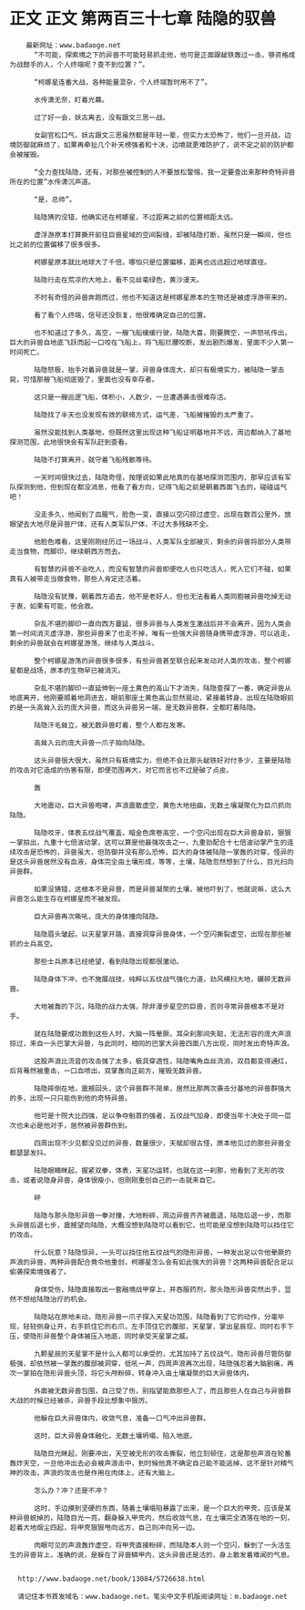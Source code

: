 # 正文 正文 第两百三十七章 陆隐的驭兽
        最新网址：www.badaoge.net
          “不可能，探索境之下的异兽不可能轻易抓走他，他可是正面跟龇铁轰过一击，够资格成为战鼓手的人，个人终端呢？查不到位置？”。
      
          “柯娜星连番大战，各种能量混杂，个人终端暂时用不了”。
      
          水传潇无奈，盯着光幕。
      
          过了好一会，妖古离去，没有跟文三思一战。
      
          女副官松口气，妖古跟文三思虽然都是年轻一辈，但实力太恐怖了，他们一旦开战，边境防御就麻烦了，如果再牵扯几个补天榜强者和十决，边境就更难防护了，说不定之前的防护都会被摧毁。
      
          “全力查找陆隐，还有，对那些被控制的人不要放松警惕，我一定要查出来那种奇特异兽所在的位置”水传潇沉声道。
      
          “是，总帅”。
      
          陆隐猜的没错，他确实还在柯娜星，不过距离之前的位置相距太远。
      
          虚浮游原本打算撕开前往巨兽星域的空间裂缝，却被陆隐打断，虽然只是一瞬间，但也比之前的位置偏移了很多很多。
      
          柯娜星原本就比地球大了千倍，哪怕只是位置偏移，距离也远远超过地球直径。
      
          陆隐行走在荒凉的大地上，看不见丝毫绿色，黄沙漫天。
      
          不时有奇怪的异兽奔跑而过，他也不知道这是柯娜星原本的生物还是被虚浮游带来的。
      
          看了看个人终端，信号还没恢复，他很难确定自己的位置。
      
          也不知道过了多久，高空，一艘飞船缓缓行驶，陆隐大喜，刚要腾空，一声怒吼传出，巨大的异兽自地底飞跃而起一口咬在飞船上，将飞船拦腰咬断，发出剧烈爆发，里面不少人第一时间死亡。
      
          陆隐怒极，抬手对着异兽就是一掌，异兽身体庞大，却只有极境实力，被陆隐一掌击毙，可惜那艘飞船彻底毁了，里面也没有幸存者。
      
          这只是一艘巡逻飞船，体积小，人数少，一旦遭遇袭击很难存活。
      
          陆隐找了半天也没发现有效的联络方式，运气差，飞船被摧毁的太严重了。
      
          虽然没能找到人类基地，但既然这里出现这种飞船证明基地并不远，周边都纳入了基地探测范围，此地很快会有军队赶到查看。
      
          陆隐不打算离开，就守着飞船残骸等待。
      
          一天时间很快过去，陆隐奇怪，按理说如果此地真的在基地探测范围内，那早应该有军队探测到他，但到现在都没消息，他看了看方向，记得飞船之前是朝着西面飞去的，碰碰运气吧！
      
          没走多久，他闻到了血腥气，脸色一变，直接以空闪掠过虚空，出现在数百公里外，放眼望去大地尽是异兽尸体，还有人类军队尸体，不过大多残缺不全。
      
          他脸色难看，这里刚刚经历过一场战斗，人类军队全部被灭，剩余的异兽将部分人类带走当食物，而脚印，继续朝西方而去。
      
          有智慧的异兽不会吃人，而没有智慧的异兽即便吃人也只吃活人，死人它们不碰，如果真有人被带走当做食物，那些人肯定还活着。
      
          陆隐没有犹豫，朝着西方追去，他不是老好人，但也无法看着人类同胞被异兽吃掉无动于衷，如果有可能，他会救。
      
          杂乱不堪的脚印一直向西方蔓延，很多异兽与人类发生激战后并不会离开，因为人类会第一时间消灭虚浮游，那些异兽来了也走不掉，唯有一些强大异兽随身携带虚浮游，可以逃走，剩余的异兽就会在柯娜星游荡，继续与人类战斗。
      
          整个柯娜星游荡的异兽很多很多，有些异兽甚至联合起来发动对人类的攻击，整个柯娜星都是战场，原本的生物早已被消灭。
      
          杂乱不堪的脚印一直延伸到一座土黄色的高山下才消失，陆隐查探了一番，确定异兽从地底离开，他刚要顺着地洞进去，眼前那座土黄色高山忽然晃动，紧接着转身，出现在陆隐眼前的是一头高耸入云的庞大异兽，而这头异兽另一端，是无数异兽群，全都盯着陆隐。
      
          陆隐汗毛耸立，被无数异兽盯着，整个人都在发寒。
      
          高耸入云的庞大异兽一爪子拍向陆隐。
      
          这头异兽很大很大，虽然只有极境实力，但绝不会比那头龇铁好对付多少，主要是陆隐的攻击对它造成的伤害有限，即便范围再大，对它而言也不过是破了点皮。
      
          轰
      
          大地震动，巨大异兽咆哮，声浪震散虚空，黄色大地扭曲，无数土壤凝聚化为巨爪抓向陆隐。
      
          陆隐咬牙，体表五纹战气覆盖，暗金色席卷高空，一个空闪出现在巨大异兽身前，狠狠一掌拍出，九重十七倍波动掌，这可以算是他最强攻击之一，九重劲配合十七倍波动掌产生的连续攻击是恐怖的，异兽虽大，但防御并没有那么恐怖，巨大的身体被陆隐一掌轰的对穿，怪异的是这头异兽居然没有血液，身体完全由土壤形成，等等，土壤，陆隐忽然想到了什么，目光扫向异兽群。
      
          如果没猜错，这根本不是异兽，而是异兽凝聚的土壤，被他吓到了，他就说嘛，这么大异兽怎么能生存在柯娜星而不被发现。
      
          巨大异兽再次嘶吼，庞大的身体撞向陆隐。
      
          陆隐眉头皱起，以天星掌开路，直接洞穿异兽身体，一个空闪撕裂虚空，出现在那些被抓的士兵高空。
      
          那些士兵原本已经绝望，看到陆隐出现都很激动。
      
          陆隐身体下冲，也不施展战技，纯粹以五纹战气强化力道，劲风横扫大地，碾碎无数异兽。
      
          大地被轰的下沉，陆隐的战力太强，除非漫步星空的巨兽，否则寻常异兽根本不是对手。
      
          就在陆隐要成功救到这些人时，大脑一阵晕厥，耳朵刹那间失聪，无法形容的庞大声浪掠过，来自一头巴掌大异兽，与此同时，相同的巴掌大异兽四面八方出现，同时发出奇特声浪。
      
          这股声浪比流音的攻击强了太多，极具穿透性，陆隐嘴角血丝流淌，双目都变得通红，后背蓦然被重击，一口血喷出，双掌轰向正前方，摧毁无数异兽。
      
          陆隐摔倒在地，震撼回头，这个异兽群不简单，居然比那两次袭击分基地的异兽群强大的多，出现一只只能伤到他的奇特异兽。
      
          他可是十院大比四强，足以争夺魁首的强者，五纹战气加身，即便当年十决处于同一层次也未必是他对手，居然被异兽群伤到。
      
          四周出现不少见都没见过的异兽，数量很少，天赋却很古怪，原本他见过的那些异兽全都瑟瑟发抖。
      
          陆隐眼睛眯起，握紧双拳，体表，天星功运转，也就在这一刹那，他看到了无形的攻击，或者说隐身异兽，身体很瘦小，但刚刚重创自己的一击就来自它。
      
          砰
      
          陆隐与那头隐形异兽一拳对撞，大地粉碎，周边异兽齐齐被震退，陆隐后退一步，而那头异兽后退七步，震撼望向陆隐，大概没想到陆隐可以看到它，也可能是没想到陆隐可以挡住它的攻击。
      
          什么玩意？陆隐惊异，一头可以挡住他五纹战气的隐形异兽，一种发出足以令他晕厥的声浪的异兽，两种异兽配合竟令他重创，柯娜星怎么会有如此强大的异兽？这两种异兽配合足以偷袭探索境强者了。
      
          身体受伤，陆隐直接取出一套融境战甲穿上，并吞服药剂，那头隐形异兽突然出手，显然不想给陆隐治疗的机会。
      
          陆隐站在原地未动，隐形异兽一爪子探入天星功范围，陆隐看到了它的动作，分毫毕现，轻轻侧身让开，右手抓住它的右爪，左手顶住它的腹部，天星掌，掌出星辰现，同时右手下压，使隐形异兽整个身体被压入地底，同时承受天星掌之威。
      
          九颗星辰的天星掌不是什么人都可以承受的，尤其加持了五纹战气，隐形异兽尽管防御极强，却依然被一掌轰的腹部被洞穿，低吼一声，四周声浪再次出现，陆隐强忍着大脑剧痛，再次一掌拍在隐形异兽头顶，将它头颅粉碎，转身冲入由土壤凝聚的巨大异兽体内。
      
          外面被无数异兽包围，自己受了伤，别指望能救那些人了，而且那些人在自己与异兽群大战的时候已经被杀，异兽手段比想象中狠厉。
      
          他躲在巨大异兽体内，收敛气息，准备一口气冲出异兽群。
      
          这时，巨大异兽身体融化，无数土壤坍塌，陷入地底。
      
          陆隐目光眯起，刚要冲出，天空被无形的攻击撕裂，他立刻顿住，这是那些声浪在轮番轰炸天空，一旦他冲出去必会被声浪击中，到时候他真不确定自己能不能逃掉，这不是针对精气神的攻击，声浪的攻击也是作用在肉体上，还有大脑上。
      
          怎么办？冲？还是不冲？
      
          这时，手边摸到坚硬的东西，随着土壤塌陷暴露了出来，是一个巨大的甲壳，应该是某种异兽蜕掉的，陆隐目光一亮，翻身躲入甲壳内，然后收敛气息，在土壤完全洒落在地的一刻，趁着大地烟尘四起，将甲壳狠狠甩向远方，自己则冲向另一边。
      
          肉眼可见的声浪轰炸虚空，将甲壳直接粉碎，而陆隐本人则一个空闪，躲到了一头活生生的异兽背上，准确的说，是躲在了异兽鳞甲内，这头异兽还是活的，身上散发着难闻的气息。
      
      
      http://www.badaoge.net/book/13084/5726638.html
      
      请记住本书首发域名：www.badaoge.net。笔尖中文手机版阅读网址：m.badaoge.net